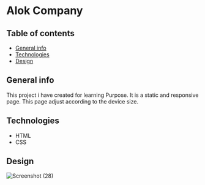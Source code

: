 # Alok Company
## Table of contents
* [General info](#general-info)
* [Technologies](#technologies)
* [Design](#design)
## General info
This project i have created for learning Purpose. It is a static and responsive page. This page adjust according to the device size.
## Technologies
* HTML
* CSS
## Design
![Screenshot (28)](https://user-images.githubusercontent.com/68586103/88282674-9ff01d00-cd07-11ea-8ea7-19ef354bb8fa.png)
